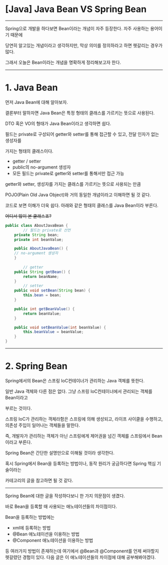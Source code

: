 # [Java] Java Bean VS Spring Bean

---

Spring으로 개발을 하다보면 Bean이라는 개념이 자주 등장한다. 자주 사용하는 용어이기 때문에

당연히 알고있는 개념이라고 생각하지만, 막상 의미를 정의하라고 하면 헷갈리는 경우가 많다.

그래서 오늘은 Bean이라는 개념을 명확하게 정리해보고자 한다.

---

# 1. Java Bean

먼저 Java Bean에 대해 알아보자.

결론부터 말하자면 Java Bean은 특정 형태의 클래스를 가르키는 뜻으로 사용된다.

DTO 혹은 VO의 형태가 Java Bean이라고 생각하면 쉽다.

필드는 private로 구성되어 getter와 setter를 통해 접근할 수 있고, 전달 인자가 없는 생성자를

가지는 형태의 클래스이다.

- getter / setter
- public의 no-argument 생성자
- 모든 필드는 private로 getter와 setter를 통해서만 접근 가능

getter와 setter, 생성자를 가지는 클래스를 가르키는 뜻으로 사용되는 만큼

POJO(Plain Old Java Object)와 거의 동일한 개념이라고 이해하면 될 것 같다.

코드로 보면 이해가 더욱 쉽다. 아래와 같은 형태의 클래스를 Java Bean이라 부른다.

~~어디서 많이 본 클래스죠?~~

```java
public class AboutJavaBean {
		// 필드는 private로 선언
    private String bean;
    private int beanValue;

    public AboutJavaBean() {
    // no-argument 생성자
    }
		
		// getter
    public String getBean() {
        return beanName;
    }
		// setter
    public void setBean(String bean) {
        this.bean = bean;
    }

    public int getBeanValue() {
        return beanValue;
    }

    public void setBeanValue(int beanValue) {
        this.beanValue = beanValue;
    }
}
```

---

# 2. Spring Bean

Spring에서의 Bean은 스프링 IoC컨테이너가 관리하는 Java 객체를 뜻한다.

일반 Java 객체와 다른 점은 없다. 그냥 스프링 IoC컨테이너에서 관리되는 객체를 Bean이라고

부르는 것이다.

스프링 IoC가 관리하는 객체라함은 스프링에 의해 생성되고, 라이프 사이클을 수행하고, 의존성 주입이 일어나는 객체들을 말한다.

즉, 개발자가 관리하는 객체가 아닌 스프링에게 제어권을 넘긴 객체를 스프링에서 Bean이라고 부른다.

Spring Bean은 간단한 설명만으로 이해될 것이라 생각한다.

혹시 Spring에서 Bean을 등록하는 방법이나, 동작 원리가 궁금하다면 Spring 핵심 기술이라는

카테고리의 글을 참고하면 될 것 같다.

---

Spring Bean에 대한 글을 작성하다보니 한 가지 의문점이 생겼다.

바로 Bean을 등록할 때 사용되는 애노테이션들의 차이점이다.

Bean을 등록하는 방법에는

- xml에 등록하는 방법
- @Bean 애노테이션을 이용하는 방법
- @Component 애노테이션을 이용하는 방법

등 여러가지 방법이 존재하는데 여기에서 @Bean과 @Component를 언제 써야할지 헷갈렸던 경험이 있다. 다음 글은 이 애노테이션들의 차이점에 대해 공부해봐야겠다.
